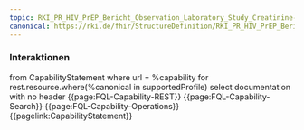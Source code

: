 ```yaml
---
topic: RKI_PR_HIV_PrEP_Bericht_Observation_Laboratory_Study_Creatinine-Interaktionen
canonical: https://rki.de/fhir/StructureDefinition/RKI_PR_HIV_PrEP_Bericht_Observation_Laboratory_Study_Creatinine
---
```

### Interaktionen

<fql output="inline">
from
    CapabilityStatement
where
    url = %capability
for rest.resource.where(%canonical in supportedProfile)
select
    documentation
with
    no header
</fql>

<tabs>
    <tab title="Interaktionen"> 
        {{page:FQL-Capability-REST}}
    </tab>
    <tab title="Suchparameter">
        {{page:FQL-Capability-Search}}
    </tab>
    <tab title="Operationen">
        {{page:FQL-Capability-Operations}}
    </tab>
    <tab title="Link">
        {{pagelink:CapabilityStatement}}
    </tab>
</tabs>



